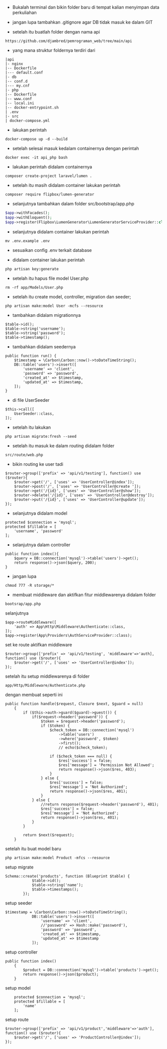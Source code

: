 - Bukalah terminal dan bikin folder baru 
di tempat kalian menyimpan data perkuliahan

- jangan lupa tambahkan .gitignore agar DB tidak masuk ke dalam GIT

- setelah itu buatlah folder dengan nama api
```
https://github.com/djambred/pemrograman_web/tree/main/api
```

- yang mana struktur foldernya terdiri dari
``` 
|api
|- nginx
|-- Dockerfile
|--- default.conf
|- db
|-- conf.d
|--- my.cnf
|- php
|-- Dockerfile
|-- www.conf
|-- local.ini
|-- docker-entrypoint.sh
| .env
|- src
| docker-compose.yml
```
- lakukan perintah
```
docker-compose up -d --build
```

- setelah selesai masuk kedalam containernya dengan perintah 
```
docker exec -it api_php bash
```

- lakukan perintah didalam containernya 
```
composer create-project laravel/lumen .
```
- setelah itu masih didalam container lakukan perintah 
```
composer require flipbox/lumen-generator
```
- selanjutnya tambahkan dalam folder src/bootstrap/app.php

``` php
$app->withFacades(); 
$app->withEloquent();
$app->register(Flipbox\LumenGenerator\LumenGeneratorServiceProvider::class);
```

- selanjutnya didalam container lakukan perintah 
```
mv .env.example .env
```

- sesuaikan config .env terkait database

- didalam container lakukan perintah 
```
php artisan key:generate
```

- setelah itu hapus file model User.php

```
rm -rf app/Models/User.php
```

- setelah itu create model, controller, migration dan seeder;

```
php artisan make:model User -mcfs --resource
```

- tambahkan didalam migrationnya 
```
$table->id();
$table->string('username');
$table->string('password');
$table->timestamp();
```

- tambahkan didalam seedernya
```
public function run() {
    $timestamp = \Carbon\Carbon::now()->toDateTimeString();
    DB::table('users')->insert([
        'username' => 'client',
        'password' => 'password',
        'created_at' => $timestamp,
        'updated_at' => $timestamp,
    ]);
}
```
- di file UserSeeder

```
$this->call([
    UserSeeder::class,
]);
```

- setelah itu lakukan 
```
php artisan migrate:fresh --seed
```

- setelah itu masuk ke dalam routing didalam folder
```
src/route/web.php
```

- bikin routing ke user tadi
```
$router->group(['prefix' => 'api/v1/testing'], function() use ($router){
    $router->get('/', ['uses' => 'UserController@index']);
	$router->post('/', ['uses' => 'UserController@create ']);
	$router->get('/{id}', ['uses' => 'UserController@show']);
	$router->delete('/{id}', ['uses' => 'UserController@destroy']);
	$router->put('/{id}', ['uses' => 'UserController@update']);
});
```

- selanjutnya didalam model 

```
protected $connection = 'mysql';
protected $fillable = [
    'username', 'password'
];
```

- selanjutnya dalam controller

```
public function index(){
    $query = DB::connection('mysql')->table('users')->get();
    return response()->json($query, 200);
}
```

- jangan lupa

```
chmod 777 -R storage/*
```

- membuat middleware dan aktifkan fitur middlewarenya didalam folder 
```
bootsrap/app.php
```
selanjutnya
```
$app->routeMiddleware([
    'auth' => App\Http\Middleware\Authenticate::class,
]);
$app->register(App\Providers\AuthServiceProvider::class);
```
set ke route aktifkan middleware
```
$router->group(['prefix' => 'api/v1/testing', 'middleware'=>'auth], function() use ($router){
    $router->get('/', ['uses' => 'UserController@index']);
});
```
setelah itu setup middlewarenya di folder
```
app/Http/Middleware/Authenticate.php
```
dengan membuat seperti ini
```
public function handle($request, Closure $next, $guard = null)
    {
        if ($this->auth->guard($guard)->guest()) {
            if($request->header('password')) {
                $token = $request->header('password');
                if ($token) {
                    $check_token = DB::connection('mysql')
                        ->table('users')
                        ->where('password', $token)
                        ->first();
                        // echo($check_token);

                    if ($check_token === null) {
                        $res['success'] = false;
                        $res['message'] = 'Permission Not Allowed';
                        return response()->json($res, 403);
                    }
                } else {
                    $res['success'] = false;
                    $res['message'] = 'Not Authorized';
                    return response()->json($res, 401);
                }
            } else {
                //return response($request->header('password'), 401);
                $res['success'] = false;
                $res['message'] = 'Not Authorized';
                return response()->json($res, 401);
            }
        }

        return $next($request);
    }
```
setelah itu buat model baru
```
php artisan make:model Product -mfcs --resource
```
setup migrate
```
Schema::create('products', function (Blueprint $table) {
            $table->id();
            $table->string('name');
            $table->timestamps();
        });
```
setup seeder
```
$timestamp = \Carbon\Carbon::now()->toDateTimeString();
            DB::table('users')->insert([
                'username' => 'client',
                //'password' => Hash::make('password'),
                'password' => 'password',
                'created_at' => $timestamp,
                'updated_at' => $timestamp
            ]);
```
setup controller
```
public function index()
    {
        $product = DB::connection('mysql')->table('products')->get();
        return response()->json($product);
    }
```
setup model
```
    protected $connection = 'mysql';
    protected $fillable = [
        'name'
    ];
```
setup route
```
$router->group(['prefix' => 'api/v1/product','middleware'=>'auth'], function() use ($router){
    $router->get('/', ['uses' => 'ProductController@index']);
});
```





